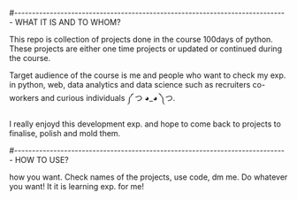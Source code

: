#-----------------------------------------------------------------------------
WHAT IT IS AND TO WHOM?

This repo is collection of projects done in the course 100days of python. These projects are either one time projects or updated or continued during the course.

Target audience of the course is me and people who want to check my exp. in python, web, data analytics and data science such as recruiters co-workers and curious individuals ༼ つ ◕_◕ ༽つ.

I really enjoyd this development exp. and hope to come back to projects to finalise, polish and mold them.

#-----------------------------------------------------------------------------
HOW TO USE?

how you want. Check names of the projects, use code, dm me. Do whatever you want! It it is learning exp. for me!
